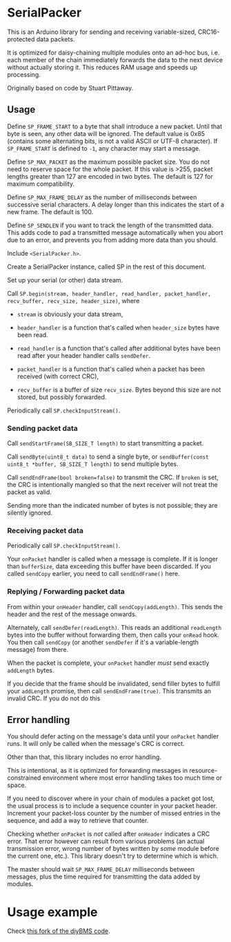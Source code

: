# SerialPacker

This is an Arduino library for sending and receiving variable-sized,
CRC16-protected data packets.

It is optimized for daisy-chaining multiple
modules onto an ad-hoc bus, i.e. each member of the chain immediately
forwards the data to the next device without actually storing it. This
reduces RAM usage and speeds up processing.

Originally based on code by Stuart Pittaway.

## Usage

Define `SP_FRAME_START` to a byte that shall introduce a new packet.
Until that byte is seen, any other data will be ignored.
The default value is 0x85 (contains some alternating bits, is not a valid
ASCII or UTF-8 character). If `SP_FRAME_START` is defined to `-1`, any
character may start a message.

Define `SP_MAX_PACKET` as the maximum possible packet size. You do not need to
reserve space for the whole packet. If this value is >255, packet lengths
greater than 127 are encoded in two bytes. The default is 127 for maximum
compatibility.

Define `SP_MAX_FRAME_DELAY` as the number of milliseconds between successive
serial characters. A delay longer than this indicates the start of a new
frame. The default is 100.

Define `SP_SENDLEN` if you want to track the length of the transmitted
data. This adds code to pad a transmitted message automatically when you
abort due to an error, and prevents you from adding more data than you
should.

Include `<SerialPacker.h>`.

Create a SerialPacker instance, called SP in the rest of this document.

Set up your serial (or other) data stream.

Call `SP.begin(stream, header_handler, read_handler, packet_handler,
recv_buffer, recv_size, header_size)`, where

* `stream` is obviously your data stream,

* `header_handler` is a function that's called when `header_size` bytes
  have been read.

* `read_handler` is a function that's called after additional bytes
  have been read after your header handler calls `sendDefer`.

* `packet_handler` is a function that's called when a packet has been
  received (with correct CRC),

* `recv_buffer` is a buffer of size `recv_size`. Bytes beyond this size
  are not stored, but possibly forwarded.

Periodically call `SP.checkInputStream()`.

### Sending packet data

Call `sendStartFrame(SB_SIZE_T length)` to start transmitting a
packet.

Call `sendByte(uint8_t data)` to send a single byte, or `sendBuffer(const
uint8_t *buffer, SB_SIZE_T length)` to send multiple bytes.

Call `sendEndFrame(bool broken=false)` to transmit the CRC. If `broken` is
set, the CRC is intentionally mangled so that the next receiver will not
treat the packet as valid.

Sending more than the indicated number of bytes is not possible; they are
silently ignored.

### Receiving packet data

Periodically call `SP.checkInputStream()`.

Your `onPacket` handler is called when a message is complete. If it is
longer than `bufferSize`, data exceeding this buffer have been discarded.
If you called `sendCopy` earlier, you need to call `sendEndFrame()` here.

### Replying / Forwarding packet data

From within your `onHeader` handler, call `sendCopy(addLength)`. This sends
the header and the rest of the message onwards.

Alternately, call `sendDefer(readLength)`. This reads an additional
`readLength` bytes into the buffer without forwarding them, then calls your
`onRead` hook. You then call `sendCopy` (or another `sendDefer` if it's a
variable-length message) from there.

When the packet is complete, your `onPacket` handler *must* send exactly
`addLength` bytes.

If you decide that the frame should be invalidated, send filler bytes to
fulfill your `addLength` promise, then call `sendEndFrame(true)`. This
transmits an invalid CRC. If you do not do this 

## Error handling

You should defer acting on the message's data until your `onPacket` handler
runs. It will only be called when the message's CRC is correct.

Other than that, this library includes no error handling.

This is intentional, as it is optimized for forwarding messages in
resource-constrained environment where most error handling takes too much
time or space.

If you need to discover where in your chain of modules a packet got lost,
the usual process is to include a sequence counter in your packet header.
Increment your packet-loss counter by the number of missed entries in the
sequence, and add a way to retrieve that counter.

Checking whether `onPacket` is *not* called after `onHeader` indicates a
CRC error. That error however can result from various problems (an actual
transmission error, wrong number of bytes written by *some* module before
the current one, etc.). This library doesn't try to determine which is
which.

The master should wait `SP_MAX_FRAME_DELAY` milliseconds between messages,
plus the time required for transmitting the data added by modules.

# Usage example

Check [this fork of the diyBMS code](https://github.com/M-o-a-T/diyBMS-code).
